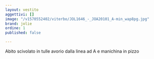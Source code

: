 ```yaml
---
layout: vestito
aggettivi: []
image: "/v1570552402/viterbo/JOL1646_-_JOA20101_A-min_wap8pg.jpg"
brand: jolie
ordine: 1
published: false

---
```

Abito scivolato in tulle avorio dalla linea ad A e manichina in pizzo